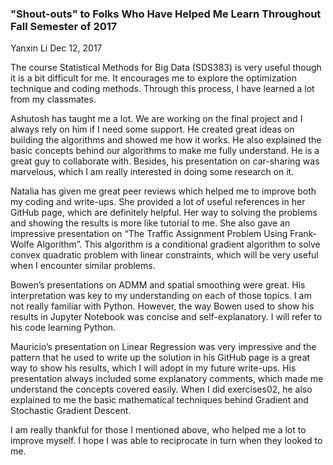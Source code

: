 ### "Shout-outs" to Folks Who Have Helped Me Learn Throughout Fall Semester of 2017

Yanxin Li
Dec 12, 2017

The course Statistical Methods for Big Data (SDS383) is very useful though it is a bit difficult for me. It encourages me to explore the optimization technique and coding methods. Through this process, I have learned a lot from my classmates. 

Ashutosh has taught me a lot. We are working on the final project and I always rely on him if I need some support. He created great ideas on building the algorithms and showed me how it works. He also explained the basic concepts behind our algorithms to make me fully understand. He is a great guy to collaborate with. Besides, his presentation on car-sharing was marvelous, which I am really interested in doing some research on it.

Natalia has given me great peer reviews which helped me to improve both my coding and write-ups. She provided a lot of useful references in her GitHub page, which are definitely helpful. Her way to solving the problems and showing the results is more like tutorial to me. She also gave an impressive presentation on “The Traffic Assignment Problem Using Frank-Wolfe Algorithm”. This algorithm is a conditional gradient algorithm to solve convex quadratic problem with linear constraints, which will be very useful when I encounter similar problems.

Bowen’s presentations on ADMM and spatial smoothing were great. His interpretation was key to my understanding on each of those topics. I am not really familiar with Python. However, the way Bowen used to show his results in Jupyter Notebook was concise and self-explanatory. I will refer to his code learning Python. 

Mauricio’s presentation on Linear Regression was very impressive and the pattern that he used to write up the solution in his GitHub page is a great way to show his results, which I will adopt in my future write-ups. His presentation always included some explanatory comments, which made me understand the concepts covered easily. When I did exercises02, he also explained to me the basic mathematical techniques behind Gradient and Stochastic Gradient Descent. 

I am really thankful for those I mentioned above, who helped me a lot to improve myself. I hope I was able to reciprocate in turn when they looked to me.
